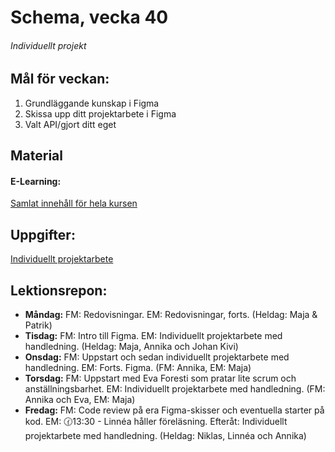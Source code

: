 # Schema, vecka 40

###### Individuellt projekt

## Mål för veckan:
1. Grundläggande kunskap i Figma
2. Skissa upp ditt projektarbete i Figma
3. Valt API/gjort ditt eget

## Material
#### E-Learning:
[Samlat innehåll för hela kursen](https://github.com/Lexicon-Frontend-2024/e-learning-material)

## Uppgifter:
[Individuellt projektarbete](https://github.com/Lexicon-Frontend-2024/Individuellt-projekt-examinerande)

## Lektionsrepon:
* **Måndag:** FM: Redovisningar. EM: Redovisningar, forts. (Heldag: Maja & Patrik)
* **Tisdag:** FM: Intro till Figma. EM: Individuellt projektarbete med handledning. (Heldag: Maja, Annika och Johan Kivi)
* **Onsdag:** FM: Uppstart och sedan individuellt projektarbete med handledning. EM: Forts. Figma. (FM: Annika, EM: Maja)
* **Torsdag:** FM: Uppstart med Eva Foresti som pratar lite scrum och anställningsbarhet. EM: Individuellt projektarbete med handledning. (FM: Annika och Eva, EM: Maja)
* **Fredag:** FM: Code review på era Figma-skisser och eventuella starter på kod.
  EM: 🕜13:30 - Linnéa håller föreläsning. Efteråt: Individuellt projektarbete med handledning. (Heldag: Niklas, Linnéa och Annika)
